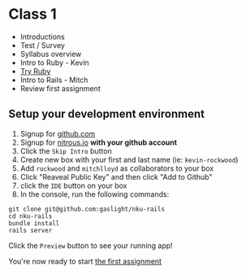 # Class 1

* Introductions
* Test / Survey
* Syllabus overview
* Intro to Ruby - Kevin
* [Try Ruby](http://tryruby.org/)
* Intro to Rails - Mitch
* Review first assignment

## Setup your development environment

  1. Signup for [github.com](http://github.com)
  2. Signup for [nitrous.io](http://nitrous.io) **with your github account**
  3. Click the `Skip Intro` button
  4. Create new box with your first and last name (ie: `kevin-rockwood`)
  5. Add `rockwood` and `mitchlloyd` as collaborators to your box
  6. Click "Reaveal Public Key" and then click "Add to Github"
  6. click the `IDE` button on your box
  7. In the console, run the following commands:

```
git clone git@github.com:gaslight/nku-rails
cd nku-rails
bundle install
rails server
```

Click the `Preview` button to see your running app!

You're now ready to start [the first assignment](./assignments/1-17-assignment.md)
